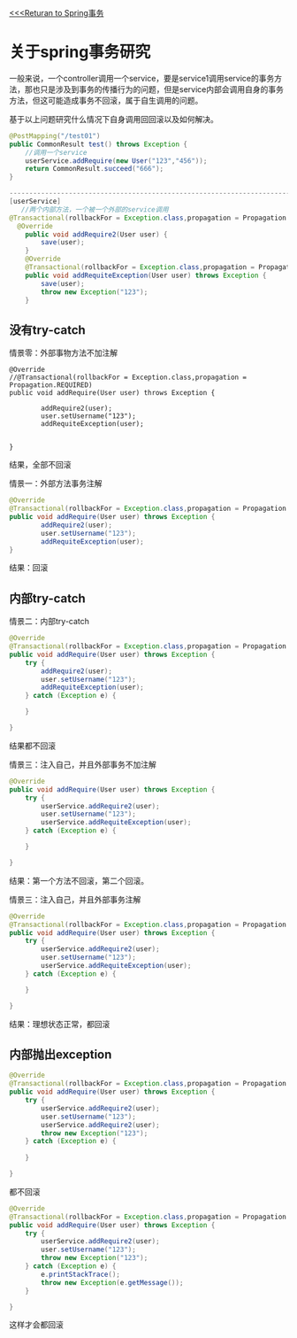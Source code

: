 [<<<Returan to Spring事务](../spring-事务.md)
# 关于spring事务研究

一般来说，一个controller调用一个service，要是service1调用service的事务方法，那也只是涉及到事务的传播行为的问题，但是service内部会调用自身的事务方法，但这可能造成事务不回滚，属于自生调用的问题。



基于以上问题研究什么情况下自身调用回回滚以及如何解决。

```java
@PostMapping("/test01")
public CommonResult test() throws Exception {
    //调用一个service
    userService.addRequire(new User("123","456"));
    return CommonResult.succeed("666");
}

-----------------------------------------------------------------------------------------
[userService]
   //两个内部方法，一个被一个外部的service调用
@Transactional(rollbackFor = Exception.class,propagation = Propagation.REQUIRED)
  @Override
    public void addRequire2(User user) {
        save(user);
    }
    @Override
    @Transactional(rollbackFor = Exception.class,propagation = Propagation.REQUIRED)
    public void addRequiteException(User user) throws Exception {
        save(user);
        throw new Exception("123");
    }
```

## 没有try-catch

情景零：外部事物方法不加注解

```
@Override
//@Transactional(rollbackFor = Exception.class,propagation = Propagation.REQUIRED)
public void addRequire(User user) throws Exception {

        addRequire2(user);
        user.setUsername("123");
        addRequiteException(user);


}
```

结果，全部不回滚

情景一：外部方法事务注解

```java
@Override
@Transactional(rollbackFor = Exception.class,propagation = Propagation.REQUIRED)
public void addRequire(User user) throws Exception {
        addRequire2(user);
        user.setUsername("123");
        addRequiteException(user);
}
```

结果：回滚

## 内部try-catch

情景二：内部try-catch

```java
@Override
@Transactional(rollbackFor = Exception.class,propagation = Propagation.REQUIRED)
public void addRequire(User user) throws Exception {
    try {
        addRequire2(user);
        user.setUsername("123");
        addRequiteException(user);
    } catch (Exception e) {

    }

}
```

结果都不回滚

情景三：注入自己，并且外部事务不加注解

```java
@Override
public void addRequire(User user) throws Exception {
    try {
        userService.addRequire2(user);
        user.setUsername("123");
        userService.addRequiteException(user);
    } catch (Exception e) {

    }

}
```

结果：第一个方法不回滚，第二个回滚。



情景三：注入自己，并且外部事务注解

```java
@Override
@Transactional(rollbackFor = Exception.class,propagation = Propagation.REQUIRED)
public void addRequire(User user) throws Exception {
    try {
        userService.addRequire2(user);
        user.setUsername("123");
        userService.addRequiteException(user);
    } catch (Exception e) {

    }

}
```

结果：理想状态正常，都回滚

## 内部抛出exception

```java
@Override
@Transactional(rollbackFor = Exception.class,propagation = Propagation.REQUIRED)
public void addRequire(User user) throws Exception {
    try {
        userService.addRequire2(user);
        user.setUsername("123");
        userService.addRequire2(user);
        throw new Exception("123");
    } catch (Exception e) {
        
    }

}
```

都不回滚

```java
@Override
@Transactional(rollbackFor = Exception.class,propagation = Propagation.REQUIRED)
public void addRequire(User user) throws Exception {
    try {
        userService.addRequire2(user);
        user.setUsername("123");
        throw new Exception("123");
    } catch (Exception e) {
        e.printStackTrace();
        throw new Exception(e.getMessage());
    }

}
```

这样才会都回滚